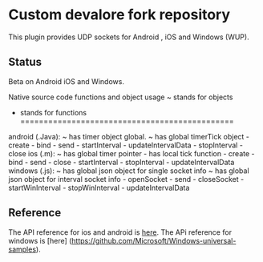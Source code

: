 # Custom devalore  fork repository

This plugin provides UDP sockets for Android , iOS and Windows (WUP).

## Status

Beta on Android iOS and Windows.

Native source code functions and object usage
~ stands for objects
- stands for functions
==============================================

android (.Java):
	~ has timer object global.
	~ has global timerTick object
	- create
	- bind
	- send
	- startInterval
	- updateIntervalData
	- stopInterval
	- close
ios (.m):
	~ has global timer pointer
	- has local tick function
	- create
	- bind
	- send
	- close
	- startInterval
	- stopInterval
	- updateIntervalData
windows (.js):
	~ has global json object for single socket info
	~ has global json object for interval socket info
	- openSocket
	- send
	- closeSocket
	- startWinInterval
	- stopWinInterval
	- updateIntervalData

## Reference

The API reference for ios and android is [here](https://developer.chrome.com/apps/sockets_udp).
The APi reference for windows is [here] (https://github.com/Microsoft/Windows-universal-samples).


